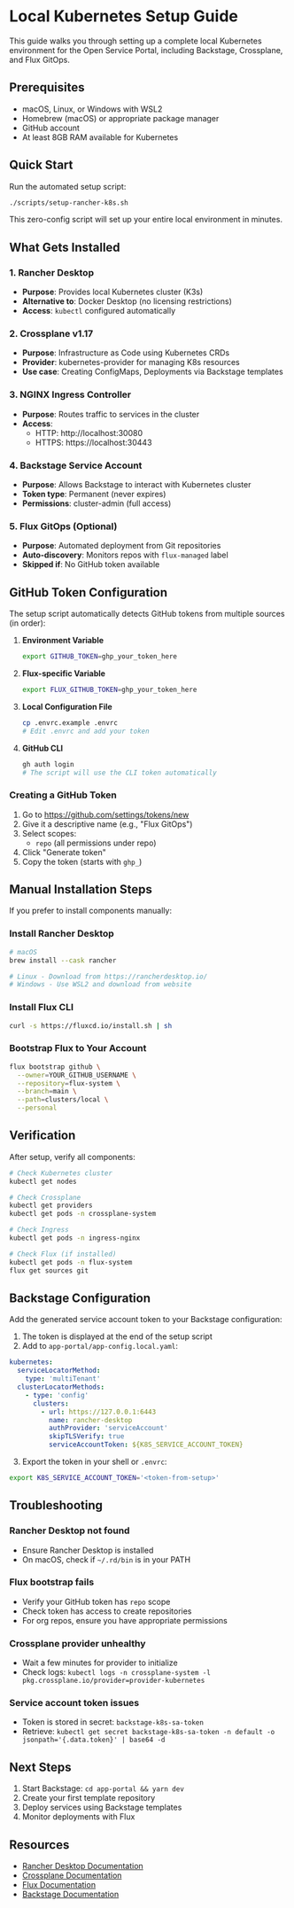 # Local Kubernetes Setup Guide

This guide walks you through setting up a complete local Kubernetes environment for the Open Service Portal, including Backstage, Crossplane, and Flux GitOps.

## Prerequisites

- macOS, Linux, or Windows with WSL2
- Homebrew (macOS) or appropriate package manager
- GitHub account
- At least 8GB RAM available for Kubernetes

## Quick Start

Run the automated setup script:

```bash
./scripts/setup-rancher-k8s.sh
```

This zero-config script will set up your entire local environment in minutes.

## What Gets Installed

### 1. Rancher Desktop
- **Purpose**: Provides local Kubernetes cluster (K3s)
- **Alternative to**: Docker Desktop (no licensing restrictions)
- **Access**: `kubectl` configured automatically

### 2. Crossplane v1.17
- **Purpose**: Infrastructure as Code using Kubernetes CRDs
- **Provider**: kubernetes-provider for managing K8s resources
- **Use case**: Creating ConfigMaps, Deployments via Backstage templates

### 3. NGINX Ingress Controller
- **Purpose**: Routes traffic to services in the cluster
- **Access**: 
  - HTTP: http://localhost:30080
  - HTTPS: https://localhost:30443

### 4. Backstage Service Account
- **Purpose**: Allows Backstage to interact with Kubernetes cluster
- **Token type**: Permanent (never expires)
- **Permissions**: cluster-admin (full access)

### 5. Flux GitOps (Optional)
- **Purpose**: Automated deployment from Git repositories
- **Auto-discovery**: Monitors repos with `flux-managed` label
- **Skipped if**: No GitHub token available

## GitHub Token Configuration

The setup script automatically detects GitHub tokens from multiple sources (in order):

1. **Environment Variable**
   ```bash
   export GITHUB_TOKEN=ghp_your_token_here
   ```

2. **Flux-specific Variable**
   ```bash
   export FLUX_GITHUB_TOKEN=ghp_your_token_here
   ```

3. **Local Configuration File**
   ```bash
   cp .envrc.example .envrc
   # Edit .envrc and add your token
   ```

4. **GitHub CLI**
   ```bash
   gh auth login
   # The script will use the CLI token automatically
   ```

### Creating a GitHub Token

1. Go to https://github.com/settings/tokens/new
2. Give it a descriptive name (e.g., "Flux GitOps")
3. Select scopes:
   - `repo` (all permissions under repo)
4. Click "Generate token"
5. Copy the token (starts with `ghp_`)

## Manual Installation Steps

If you prefer to install components manually:

### Install Rancher Desktop

```bash
# macOS
brew install --cask rancher

# Linux - Download from https://rancherdesktop.io/
# Windows - Use WSL2 and download from website
```

### Install Flux CLI

```bash
curl -s https://fluxcd.io/install.sh | sh
```

### Bootstrap Flux to Your Account

```bash
flux bootstrap github \
  --owner=YOUR_GITHUB_USERNAME \
  --repository=flux-system \
  --branch=main \
  --path=clusters/local \
  --personal
```

## Verification

After setup, verify all components:

```bash
# Check Kubernetes cluster
kubectl get nodes

# Check Crossplane
kubectl get providers
kubectl get pods -n crossplane-system

# Check Ingress
kubectl get pods -n ingress-nginx

# Check Flux (if installed)
kubectl get pods -n flux-system
flux get sources git
```

## Backstage Configuration

Add the generated service account token to your Backstage configuration:

1. The token is displayed at the end of the setup script
2. Add to `app-portal/app-config.local.yaml`:

```yaml
kubernetes:
  serviceLocatorMethod:
    type: 'multiTenant'
  clusterLocatorMethods:
    - type: 'config'
      clusters:
        - url: https://127.0.0.1:6443
          name: rancher-desktop
          authProvider: 'serviceAccount'
          skipTLSVerify: true
          serviceAccountToken: ${K8S_SERVICE_ACCOUNT_TOKEN}
```

3. Export the token in your shell or `.envrc`:
```bash
export K8S_SERVICE_ACCOUNT_TOKEN='<token-from-setup>'
```

## Troubleshooting

### Rancher Desktop not found
- Ensure Rancher Desktop is installed
- On macOS, check if `~/.rd/bin` is in your PATH

### Flux bootstrap fails
- Verify your GitHub token has `repo` scope
- Check token has access to create repositories
- For org repos, ensure you have appropriate permissions

### Crossplane provider unhealthy
- Wait a few minutes for provider to initialize
- Check logs: `kubectl logs -n crossplane-system -l pkg.crossplane.io/provider=provider-kubernetes`

### Service account token issues
- Token is stored in secret: `backstage-k8s-sa-token`
- Retrieve: `kubectl get secret backstage-k8s-sa-token -n default -o jsonpath='{.data.token}' | base64 -d`

## Next Steps

1. Start Backstage: `cd app-portal && yarn dev`
2. Create your first template repository
3. Deploy services using Backstage templates
4. Monitor deployments with Flux

## Resources

- [Rancher Desktop Documentation](https://docs.rancherdesktop.io/)
- [Crossplane Documentation](https://docs.crossplane.io/)
- [Flux Documentation](https://fluxcd.io/docs/)
- [Backstage Documentation](https://backstage.io/docs/)